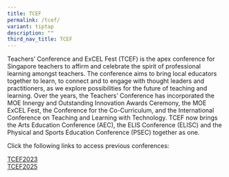 ```yaml
---
title: TCEF
permalink: /tcef/
variant: tiptap
description: ""
third_nav_title: TCEF
---
```

<p>Teachers’ Conference and ExCEL Fest (TCEF) is the apex conference for
Singapore teachers to affirm and celebrate the spirit of professional learning
amongst teachers. The conference aims to bring local educators together
to learn, to connect and to engage with thought leaders and practitioners,
as we explore possibilities for the future of teaching and learning. Over
the years, the Teachers’ Conference has incorporated the MOE Innergy and
Outstanding Innovation Awards Ceremony, the MOE ExCEL Fest, the Conference
for the Co-Curriculum, and the International Conference on Teaching and
Learning with Technology. TCEF now brings the Arts Education Conference
(AEC), the ELIS Conference (ELISC) and the Physical and Sports Education
Conference (PSEC) together as one.</p>
<p>Click the following links to access previous conferences:</p>
<p><a href="https://star.moe.edu.sg/tcef2023/" rel="noopener nofollow" target="_blank">TCEF2023</a>
<br><a href="https://star.moe.edu.sg/tcef2025/" rel="noopener nofollow" target="_blank">TCEF2025</a>
</p>